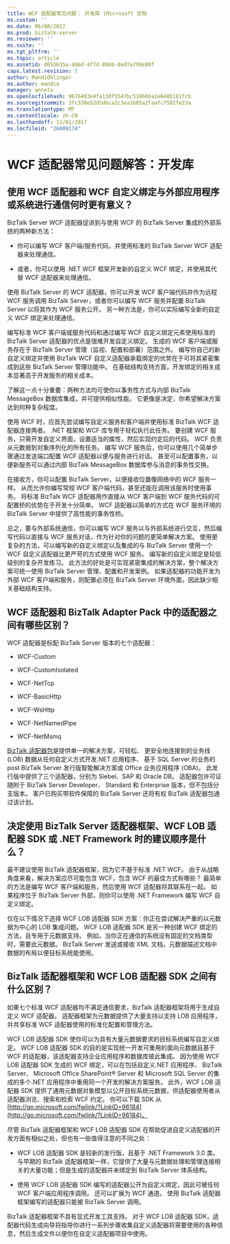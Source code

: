 ```yaml
---
title: WCF 适配器常见问题： 开发库 |Microsoft 文档
ms.custom: ''
ms.date: 06/08/2017
ms.prod: biztalk-server
ms.reviewer: ''
ms.suite: ''
ms.tgt_pltfrm: ''
ms.topic: article
ms.assetid: d05b635a-d46d-4f7d-896b-8ed7a799e80f
caps.latest.revision: 7
author: MandiOhlinger
ms.author: mandia
manager: anneta
ms.openlocfilehash: 0676403e4fa13df5547bc518666a2e648b181fcb
ms.sourcegitcommit: 3fc338e52d5dbca2c3ea1685a2faafc7582fe23a
ms.translationtype: MT
ms.contentlocale: zh-CN
ms.lasthandoff: 12/01/2017
ms.locfileid: "26009174"
---
```

# <a name="wcf-adapter-faq-development-libraries"></a>WCF 适配器常见问题解答：开发库
## <a name="when-does-it-make-more-sense-to-use-the-wcf-adapters-vs-a-wcf-custom-binding-to-communicate-with-an-external-application-or-system"></a>使用 WCF 适配器和 WCF 自定义绑定与外部应用程序或系统进行通信何时更有意义？  
 BizTalk Server WCF 适配器促进到与使用 WCF 的 BizTalk Server 集成的外部系统的两种新方法：  
  
-   你可以编写 WCF 客户端/服务代码，并使用标准的 BizTalk Server WCF 适配器来处理通信。  
  
-   或者，你可以使用 .NET WCF 框架开发新的自定义 WCF 绑定，并使用其代替 WCF 适配器来处理通信。  
  
 使用 BizTalk Server 的 WCF 适配器，你可以开发 WCF 客户端代码并作为远程 WCF 服务调用 BizTalk Server，或者你可以编写 WCF 服务并配置 BizTalk Server 以将其作为 WCF 服务公开。 另一种方法是，你可以实际编写全新的自定义 WCF 绑定来处理通信。  
  
 编写标准 WCF 客户端或服务代码和通过编写 WCF 自定义绑定元素使用标准的 BizTalk Server 适配器的优点是很难开发自定义绑定。 生成的 WCF 客户端或服务存在于 BizTalk Server 管理（监视、配置和部署）范围之外。 编写你自己的新自定义绑定并使用 BizTalk WCF 自定义适配器承载绑定的优势在于可将其紧密集成到这些 BizTalk Server 管理功能中。 在基础结构支持方面，开发绑定的相关成本显著高于开发服务的相关成本。  
  
 了解这一点十分重要：两种方法均可使你以事务性方式与内部 BizTalk MessageBox 数据库集成，并可提供相似性能。 它更像是决定，你希望解决方案达到何种复杂程度。  
  
 使用 WCF 时，应首先尝试编写自定义服务和客户端并使用标准 BizTalk WCF 适配器连接两者。 .NET 框架和 WCF 库专用于轻松执行此任务。 要创建 WCF 服务，只需开发自定义界面，设置适当的属性，然后实现约定后的代码。 WCF 负责从元数据到对象序列化的所有任务。 编写 WCF 服务后，你可以使用几个简单步骤通过发送端口配置 WCF 适配器以便与服务进行对话。 甚至可以配置事务，以便新服务可以通过内部 BizTalk MessageBox 数据库参与消息的事务性交换。  
  
 在接收方，你可以配置 BizTalk Server，以便接收位置像网络中的 WCF 服务一样。 从而允许你编写常规 WCF 客户端代码，甚至还能在调用该服务时使用事务。 将标准 BizTalk WCF 适配器用作直接从 WCF 客户端到 WCF 服务代码的可配置桥的优势在于开发十分简单。 WCF 适配器以简单的方式在 WCF 服务环境的 BizTalk Server 中提供了高性能的事务性桥。  
  
 总之，要与外部系统通信，你可以编写 WCF 服务以与外部系统进行交互，然后编写代码以直接与 WCF 服务对话，作为针对你的问题的更简单解决方案。 使用更复杂的方法，可以编写新的自定义绑定以及集成的与 BizTalk Server 使用一个 WCF 自定义适配器比更严苛的方式使用 WCF 服务。 编写新的自定义绑定是较低级别的复杂开发练习。 此方法的好处是可实现紧密集成的解决方案，整个解决方案可统一使用 BizTalk Server 管理、配置和开发案例。 如果适配器的功能开发为外部 WCF 客户端和服务，则配置必须在 BizTalk Server 环境外面，因此缺少相关基础结构支持。  
  
## <a name="what-are-the-differences-between-the-wcf-adapters-and-the-adapters-in-the-biztalk-adapter-pack"></a>WCF 适配器和 BizTalk Adapter Pack 中的适配器之间有哪些区别？  
 WCF 适配器是标配 BizTalk Server 版本的七个适配器：  
  
-   WCF-Custom  
  
-   WCF-CustomIsolated  
  
-   WCF-NetTcp  
  
-   WCF-BasicHttp  
  
-   WCF-WsHttp  
  
-   WCF-NetNamedPipe  
  
-   WCF-NetMsmq  
  
 [BizTalk 适配器包](http://www.microsoft.com/biztalk/en/us/adapter-pack.aspx)是提供单一的解决方案，可轻松、 更安全地连接到的业务线 (LOB) 数据从任何自定义方式开发.NET 应用程序、 基于 SQL Server 的业务的 post BizTalk Server 发行版智能解决方案或 Office 业务应用程序 (OBA)。 此发行版中提供了三个适配器，分别为 Siebel、SAP 和 Oracle DB。 适配器包许可证随附于 BizTalk Server Developer、 Standard 和 Enterprise 版本，但不包括分支版本。 客户已购买带软件保障的 BizTalk Server 还将有权 BizTalk 适配器包通过该计划。  
  
## <a name="what-is-the-recommended-order-for-deciding-to-use-the-biztalk-server-adapter-framework-the-wcf-lob-adapter-sdk-or-the-net-framework"></a>决定使用 BizTalk Server 适配器框架、WCF LOB 适配器 SDK 或 .NET Framework 时的建议顺序是什么？  
 最不建议使用 BizTalk 适配器框架，因为它不基于标准 .NET WCF。 由于从战略角度来看，解决方案应尽可能包含 WCF，包含 WCF 的最佳方式有哪些？ 最简单的方法是编写 WCF 客户端和服务，然后使用 WCF 适配器将其联系在一起。 如果程序位于 BizTalk Server 外部，则你可以使用 .NET Framework 编写 WCF 自定义绑定。  
  
 仅在以下情况下选择 WCF LOB 适配器 SDK 方案：你正在尝试解决严重的以元数据为中心的 LOB 集成问题。 WCF LOB 适配器 SDK 是另一种创建 WCF 绑定的方法，且专用于元数据支持。 例如，当你正在通信的系统没有固定的文档类型时，需要此元数据。 BizTalk Server 发送或接收 XML 文档，元数据描述文档中数据的布局以便目标系统能使用。  
  
## <a name="what-are-the-differences-between-the-biztalk-adapter-framework-and-the-wcf-lob-adapter-sdk"></a>BizTalk 适配器框架和 WCF LOB 适配器 SDK 之间有什么区别？  
 如果七个标准 WCF 适配器均不满足通信要求，BizTalk 适配器框架将用于生成自定义 WCF 适配器。 适配器框架为元数据提供了大量支持以支持 LOB 应用程序，并共享标准 WCF 适配器使用的标准化配置和管理方法。  
  
 WCF LOB 适配器 SDK 使你可以为具有大量元数据要求的目标系统编写自定义绑定。 WCF LOB 适配器 SDK 的目的是实现统一开发可重用的面向元数据且基于 WCF 的适配器，该适配器支持企业应用程序和数据库彼此集成。 因为使用 WCF LOB 适配器 SDK 生成的 WCF 绑定，可以在包括自定义.NET 应用程序、 BizTalk Server、 Microsoft Office SharePoint® Server 和 Microsoft SQL Server 的集成的多个.NET 应用程序中重用同一个开发的解决方案服务。 此外，WCF LOB 适配器 SDK 提供了通用元数据对象模型以公开目标系统元数据，供适配器使用者从适配器浏览、搜索和检索 WCF 约定。 你可以下载 SDK 从[http://go.microsoft.com/fwlink/?LinkID=96184](http://go.microsoft.com/fwlink/?LinkID=96184)。  
  
 尽管 BizTalk 适配器框架和 WCF LOB 适配器 SDK 在帮助促进自定义适配器的开发方面有相似之处，但也有一些值得注意的不同之处：  
  
-   WCF LOB 适配器 SDK 是较新的发行版，且基于 .NET Framework 3.0 类。 与早期的 BizTalk 适配器框架一样，它提供了大量与元数据处理和管理连接相关的大量功能；但是生成的适配器并未绑定到 BizTalk Server 体系结构。  
  
-   使用 WCF LOB 适配器 SDK 编写的适配器公开为自定义绑定，因此可被任何 WCF 客户端应用程序调用。 还可以扩展为 WCF 通道。 使用 BizTalk 适配器框架编写的适配器只能被 BizTalk Server 调用。  
  
 BizTalk 适配器框架不具有显式开发工具支持。 对于 WCF LOB 适配器 SDK，适配器代码生成向导将指导你进行一系列步骤收集自定义适配器将需要使用的各种信息，然后生成文件以便你在自定义适配器项目中使用。